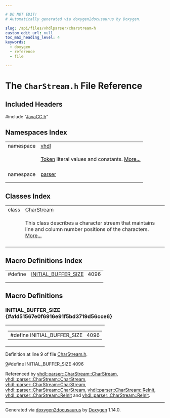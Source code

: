 ```yaml
---

# DO NOT EDIT!
# Automatically generated via doxygen2docusaurus by Doxygen.

slug: /api/files/vhdlparser/charstream-h
custom_edit_url: null
toc_max_heading_level: 4
keywords:
  - doxygen
  - reference
  - file

---
```


<div class="doxyPage">

# The `CharStream.h` File Reference



## Included Headers

<div class="doxyIncludesList">#include "<a href="/web-doxygen/docs/api/files/vhdlparser/javacc-h">JavaCC.h</a>"
</div>

## Namespaces Index

<table class="doxyMembersIndex">

<tr class="doxyMemberIndexItem">
<td class="doxyMemberIndexItemType" align="left" valign="top">namespace</td>
<td class="doxyMemberIndexItemName" align="left" valign="top"><a href="/web-doxygen/docs/api/namespaces/vhdl">vhdl</a></td>
</tr>
<tr class="doxyMemberIndexDescription">
<td class="doxyMemberIndexDescriptionLeft"></td>
<td class="doxyMemberIndexDescriptionRight">
<p><a href="/web-doxygen/docs/api/classes/token">Token</a> literal values and constants. <a href="/web-doxygen/docs/api/namespaces/vhdl/#details">More...</a></p>
</td>
</tr>
<tr class="doxyMemberIndexSeparator">
<td class="doxyMemberIndexSeparator" colspan="2"></td>
</tr>

<tr class="doxyMemberIndexItem">
<td class="doxyMemberIndexItemType" align="left" valign="top">namespace</td>
<td class="doxyMemberIndexItemName" align="left" valign="top"><a href="/web-doxygen/docs/api/namespaces/vhdl/parser">parser</a></td>
</tr>
<tr class="doxyMemberIndexDescription">
<td class="doxyMemberIndexDescriptionLeft"></td>
<td class="doxyMemberIndexDescriptionRight">
</td>
</tr>
<tr class="doxyMemberIndexSeparator">
<td class="doxyMemberIndexSeparator" colspan="2"></td>
</tr>

</table>

## Classes Index

<table class="doxyMembersIndex">

<tr class="doxyMemberIndexItem">
<td class="doxyMemberIndexItemType" align="left" valign="top">class</td>
<td class="doxyMemberIndexItemName" align="left" valign="top"><a href="/web-doxygen/docs/api/classes/vhdl/parser/charstream">CharStream</a></td>
</tr>
<tr class="doxyMemberIndexDescription">
<td class="doxyMemberIndexDescriptionLeft"></td>
<td class="doxyMemberIndexDescriptionRight">
<p>This class describes a character stream that maintains line and column number positions of the characters. <a href="/web-doxygen/docs/api/classes/vhdl/parser/charstream/#details">More...</a></p>
</td>
</tr>
<tr class="doxyMemberIndexSeparator">
<td class="doxyMemberIndexSeparator" colspan="2"></td>
</tr>

</table>

## Macro Definitions Index

<table class="doxyMembersIndex">

<tr class="doxyMemberIndexItem">
<td class="doxyMemberIndexItemType" align="left" valign="top">#define</td>
<td class="doxyMemberIndexItemName" align="left" valign="top"><a href="#a1d51567e0f6916e91f5bd3719d56cce6">INITIAL_BUFFER_SIZE</a>&nbsp;&nbsp;&nbsp;4096</td>
</tr>
<tr class="doxyMemberIndexDescription">
<td class="doxyMemberIndexDescriptionLeft"></td>
<td class="doxyMemberIndexDescriptionRight">
</td>
</tr>
<tr class="doxyMemberIndexSeparator">
<td class="doxyMemberIndexSeparator" colspan="2"></td>
</tr>

</table>


<div class="doxySectionDef">

## Macro Definitions

### INITIAL\_BUFFER\_SIZE {#a1d51567e0f6916e91f5bd3719d56cce6}

<div class="doxyMemberItem">
<div class="doxyMemberProto">
<table class="doxyMemberLabels">
<tr class="doxyMemberLabels">
<td class="doxyMemberLabelsLeft">
<table class="doxyMemberName">
<tr>
<td class="doxyMemberName">#define INITIAL_BUFFER_SIZE&nbsp;&nbsp;&nbsp;4096</td>
</tr>
</table>
</td>
</tr>
</table>
</div>
<div class="doxyMemberDoc">



<p>Definition at line 9 of file <a href="/web-doxygen/docs/api/files/vhdlparser/charstream-h">CharStream.h</a>.</p>


<div class="doxyProgramListing">

<div class="doxyCodeLine"><span class="doxyLineNumber"><a href="#a1d51567e0f6916e91f5bd3719d56cce6">9</a></span><span class="doxyLineContent"><span class="doxyHighlightPreprocessor">#define INITIAL_BUFFER_SIZE 4096</span></span></div>

</div>


<p>Referenced by <a href="/web-doxygen/docs/api/classes/vhdl/parser/charstream/#a242b0ade90665d38c5931af90a59038b">vhdl::parser::CharStream::CharStream</a>, <a href="/web-doxygen/docs/api/classes/vhdl/parser/charstream/#a0582344d99aae18c75c7524f7b5a98b8">vhdl::parser::CharStream::CharStream</a>, <a href="/web-doxygen/docs/api/classes/vhdl/parser/charstream/#a82949d505a06f19999787ee61f85f7a7">vhdl::parser::CharStream::CharStream</a>, <a href="/web-doxygen/docs/api/classes/vhdl/parser/charstream/#a7a3b115d9cb6f671539a8db6630f515c">vhdl::parser::CharStream::CharStream</a>, <a href="/web-doxygen/docs/api/classes/vhdl/parser/charstream/#a639909d8be82f388025752ddc28980cd">vhdl::parser::CharStream::ReInit</a>, <a href="/web-doxygen/docs/api/classes/vhdl/parser/charstream/#a147a1e6e2f7cc4d9dc423bc40a542a66">vhdl::parser::CharStream::ReInit</a> and <a href="/web-doxygen/docs/api/classes/vhdl/parser/charstream/#a93c0e6b18d38b9df067c39ca157df86a">vhdl::parser::CharStream::ReInit</a>.</p>

</div>
</div>

</div>

<hr/>

<p class="doxyGeneratedBy">Generated via <a href="https://github.com/xpack/doxygen2docusaurus">doxygen2docusaurus</a> by <a href="https://www.doxygen.nl">Doxygen</a> 1.14.0.</p>

</div>
